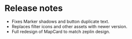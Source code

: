 # Release notes
* Fixes Marker shadows and button duplicate text.
* Replaces filter icons and other assets with newer version.
* Full redesign of MapCard to match zeplin design.
